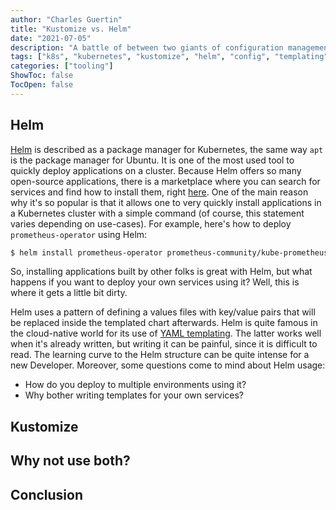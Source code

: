```yaml
---
author: "Charles Guertin"
title: "Kustomize vs. Helm"
date: "2021-07-05"
description: "A battle of between two giants of configuration management in Kubernetes."
tags: ["k8s", "kubernetes", "kustomize", "helm", "config", "templating"]
categories: ["tooling"]
ShowToc: false
TocOpen: false
---
```


## Helm

[Helm](https://helm.sh) is described as a package manager for Kubernetes, the same way `apt` is the package manager for Ubuntu. It is one of the most used tool to quickly deploy applications on a cluster. Because Helm offers so many open-source applications, there is a marketplace where you can search for services and find how to install them, right [here](https://artifacthub.io). One of the main reason why it's so popular is that it allows one to very quickly install applications in a Kubernetes cluster with a simple command (of course, this statement varies depending on use-cases). For example, here's how to deploy `prometheus-operator` using Helm:

```bash
$ helm install prometheus-operator prometheus-community/kube-prometheus-stack
```

So, installing applications built by other folks is great with Helm, but what happens if you want to deploy your own services using it? Well, this is where it gets a little bit dirty.

Helm uses a pattern of defining a values files with key/value pairs that will be replaced inside the templated chart afterwards. Helm is quite famous in the cloud-native world for its use of [YAML templating](https://helm.sh/docs/chart_template_guide/). The latter works well when it's already written, but writing it can be painful, since it is difficult to read. The learning curve to the Helm structure can be quite intense for a new Developer. Moreover, some questions come to mind about Helm usage: 

* How do you deploy to multiple environments using it? 
* Why bother writing templates for your own services?



## Kustomize

## Why not use both?

## Conclusion